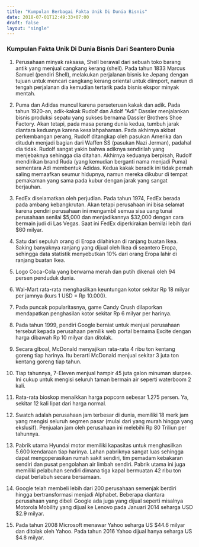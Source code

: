 ```yaml
---
title: "Kumpulan Berbagai Fakta Unik Di Dunia Bisnis"
date: 2018-07-01T12:49:33+07:00
draft: false
layout: "single"
---
```


### Kumpulan Fakta Unik Di Dunia Bisnis Dari Seantero Dunia

1. Perusahaan minyak raksasa, Shell berawal dari sebuah toko barang antik yang menjual cangkang kerang (shell). Pada tahun 1833 Marcus Samuel (pendiri Shell), melakukan perjalanan bisnis ke Jepang dengan tujuan untuk mencari cangkang kerang oriental untuk diimport, namun di tengah perjalanan dia kemudian tertarik pada bisnis ekspor minyak mentah.

2. Puma dan Adidas muncul karena perseteruan kakak dan adik. Pada tahun 1920-an, adik-kakak Rudolf dan Adolf "Adi" Dassler menjalankan bisnis produksi sepatu yang sukses bernama Dassler Brothers Shoe Factory. Akan tetapi, pada masa perang dunia kedua, tumbuh jarak diantara keduanya karena kesalahpahaman. Pada akhirnya akibat perkembangan perang, Rudolf ditangkap oleh pasukan Amerika dan dituduh menjadi bagian dari Waffen SS (pasukan Nazi Jerman), padahal dia tidak. Rudolf sangat yakin bahwa adiknya sendirilah yang menjebaknya sehingga dia ditahan. Akhirnya keduanya berpisah, Rudolf mendirikan brand Ruda (yang kemudian berganti nama menjadi Puma) sementara Adi membentuk Adidas. Kedua kakak beradik ini tidak pernah saling memaafkan seumur hidupnya, namun mereka dikubur di tempat pemakaman yang sama pada kubur dengan jarak yang sangat berjauhan. 

3. FedEx diselamatkan oleh perjudian. Pada tahun 1974, FedEx berada pada ambang kebangkrutan. Akan tetapi perusahaan ini bisa selamat karena pendiri perusahaan ini mengambil semua sisa uang tunai perusahaan senilai $5,000 dan menjadikannya $32,000 dengan cara bermain judi di Las Vegas. Saat ini FedEx diperkirakan bernilai lebih dari $60 milyar.

4. Satu dari sepuluh orang di Eropa dilahirkan di ranjang buatan Ikea. Saking banyaknya ranjang yang dijual oleh Ikea di seantero Eropa, sehingga data statistik menyebutkan 10% dari orang Eropa lahir di ranjang buatan Ikea.

5. Logo Coca-Cola yang berwarna merah dan putih dikenali oleh 94 persen penduduk dunia.

6. Wal-Mart rata-rata menghasilkan keuntungan kotor sekitar Rp 18 milyar per jamnya (kurs 1 USD = Rp 10.000).

7. Pada puncak popularitasnya, game Candy Crush dilaporkan mendapatkan penghasilan kotor sekitar Rp 6 milyar per harinya.

8. Pada tahun 1999, pendiri Google berniat untuk menjual perusahaan tersebut kepada perusahaan pemilik web portal bernama Excite dengan harga dibawah Rp 10 milyar dan ditolak.

9. Secara glboal, McDonald menyajikan rata-rata 4 ribu ton kentang goreng tiap harinya. Itu berarti McDonald menjual sekitar 3 juta ton kentang goreng tiap tahun.

10. Tiap tahunnya, 7-Eleven menjual hampir 45 juta galon minuman slurpee. Ini cukup untuk mengisi seluruh taman bermain air seperti waterboom 2 kali.

11. Rata-rata bioskop menaikkan harga popcorn sebesar 1.275 persen. Ya, sekitar 12 kali lipat dari harga normal.

12. Swatch adalah perusahaan jam terbesar di dunia, memiliki 18 merk jam yang mengisi seluruh segmen pasar (mulai dari yang murah hingga yang ekslusif). Penjualan jam oleh perusahaan ini melebihi Rp 80 Triliun per tahunnya.

13. Pabrik utama Hyundai motor memiliki kapasitas untuk menghasilkan 5.600 kendaraan tiap harinya. Lahan pabriknya sangat luas sehingga dapat mengoperasikan rumah sakit sendiri, tim pemadam kebakaran sendiri dan pusat pengolahan air limbah sendiri. Pabrik utama ini juga memiliki pelabuhan sendiri dimana tiga kapal bermuatan 42 ribu ton dapat berlabuh secara bersamaan.

14. Google telah membeli lebih dari 200 perusahaan semenjak berdiri hingga bertransformasi menjadi Alphabet. Beberapa diantara perusahaan yang dibeli Google ada juga yang dijual seperti misalnya Motorola Mobility yang dijual ke Lenovo pada Januari 2014 seharga USD $2.9 milyar.

15. Pada tahun 2008 Microsoft menawar Yahoo seharga US $44.6 milyar dan ditolak oleh Yahoo. Pada tahun 2016 Yahoo dijual hanya seharga US $4.8 milyar.